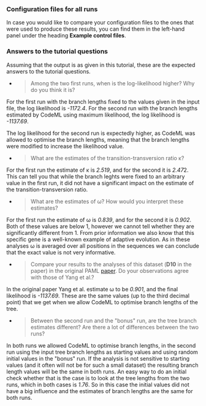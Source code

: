 ### Configuration files for all runs

In case you would like to compare your configuration files to the ones that were used to produce these results, you can find them in the left-hand panel under the heading **Example control files**.

### Answers to the tutorial questions

Assuming that the output is as given in this tutorial, these are the expected answers to the tutorial questions.

- > Among the two first runs, when is the log-likelihood higher? Why do you think it is?

For the first run with the branch lengths fixed to the values given in the input file, the log likelihood is *-1172.4*. For the second run with the branch lengths estimated by CodeML using maximum likelihood, the log likelihood is *-1137.69*.

The log likelihood for the second run is expectedly higher, as CodeML was allowed to optimise the branch lengths, meaning that the branch lengths were modified to increase the likelihood value.

<!--In the run with estimated branch lengths, do you observe codon usage bias?-->

<!--Study the statistics of nucleotide usage for different codon positions. Which position displays the most bias? Why?-->

- > What are the estimates of the transition-transversion ratio κ? 

For the first run the estimate of κ is *2.519*, and for the second it is *2.47*2. This can tell you that while the branch leghts were fixed to an arbitrary value in the first run, it did not have a significant impact on the estimate of the transition-transversion ratio.

- > What are the estimates of ω? How would you interpret these estimates?

For the first run the estimate of ω is *0.839*, and for the second it is *0.902*. Both of these values are below 1, however we cannot tell whether they are significantly different from 1. From prior information we also know that this specific gene is a well-known example of adaptive evolution. As in these analyses ω is averaged over all positions in the sequences we can conclude that the exact value is not very informative.

- > Compare your results to the analyses of this dataset (**D10** in the paper) in the original PAML [paper](https://www.ncbi.nlm.nih.gov/pmc/articles/PMC1461088/). Do your observations agree with those of Yang et al.?

In the original paper Yang et al. estimate ω to be *0.901*, and the final likelihood is *-1137.69*.  These are the same values (up to the third decimal point) that we get when we allow CodeML to optimise branch lengths of the tree.

- > Between the second run and the "bonus" run, are the tree branch estimates different? Are there a lot of differences between the two runs?

In both runs we allowed CodeML to optimise branch lengths, in the second run using the input tree branch lengths as starting values and using random initial values in the "bonus" run. If the analysis is not sensitive to starting values (and it often will not be for such a small dataset) the resulting branch length values will be the same in both runs. An easy way to do an initial check whether that is the case is to look at the tree lengths from the two runs, which in both cases is *1.76*. So in this case the initial values did not have a big influence and the estimates of branch lengths are the same for both runs.
